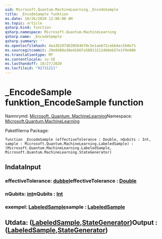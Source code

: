 ```yaml
---
uid: Microsoft.Quantum.MachineLearning._EncodeSample
title: _EncodeSample funktion
ms.date: 10/26/2020 12:00:00 AM
ms.topic: article
qsharp.kind: function
qsharp.namespace: Microsoft.Quantum.MachineLearning
qsharp.name: _EncodeSample
qsharp.summary: ''
ms.openlocfilehash: 4aa3b297d630564bf0c5e1ae672cebb4ec5b0e71
ms.sourcegitcommit: 29e0d88a30e4166fa580132124b0eb57e1f0e986
ms.translationtype: MT
ms.contentlocale: sv-SE
ms.lasthandoff: 10/27/2020
ms.locfileid: "92731211"
---
```

# <a name="_encodesample-function"></a><span data-ttu-id="f6107-102">_EncodeSample funktion</span><span class="sxs-lookup"><span data-stu-id="f6107-102">_EncodeSample function</span></span>

<span data-ttu-id="f6107-103">Namnrymd: [Microsoft. Quantum. MachineLearning](xref:Microsoft.Quantum.MachineLearning)</span><span class="sxs-lookup"><span data-stu-id="f6107-103">Namespace: [Microsoft.Quantum.MachineLearning](xref:Microsoft.Quantum.MachineLearning)</span></span>

<span data-ttu-id="f6107-104">Paketfilerna [](https://nuget.org/packages/)</span><span class="sxs-lookup"><span data-stu-id="f6107-104">Package: [](https://nuget.org/packages/)</span></span>




```qsharp
function _EncodeSample (effectiveTolerance : Double, nQubits : Int, sample : Microsoft.Quantum.MachineLearning.LabeledSample) : (Microsoft.Quantum.MachineLearning.LabeledSample, Microsoft.Quantum.MachineLearning.StateGenerator)
```


## <a name="input"></a><span data-ttu-id="f6107-105">Indata</span><span class="sxs-lookup"><span data-stu-id="f6107-105">Input</span></span>

### <a name="effectivetolerance--double"></a><span data-ttu-id="f6107-106">effectiveTolerance: [dubbel](xref:microsoft.quantum.lang-ref.double)</span><span class="sxs-lookup"><span data-stu-id="f6107-106">effectiveTolerance : [Double](xref:microsoft.quantum.lang-ref.double)</span></span>




### <a name="nqubits--int"></a><span data-ttu-id="f6107-107">nQubits: [int](xref:microsoft.quantum.lang-ref.int)</span><span class="sxs-lookup"><span data-stu-id="f6107-107">nQubits : [Int](xref:microsoft.quantum.lang-ref.int)</span></span>




### <a name="sample--labeledsample"></a><span data-ttu-id="f6107-108">exempel: [LabeledSample](xref:Microsoft.Quantum.MachineLearning.LabeledSample)</span><span class="sxs-lookup"><span data-stu-id="f6107-108">sample : [LabeledSample](xref:Microsoft.Quantum.MachineLearning.LabeledSample)</span></span>





## <a name="output--labeledsamplestategenerator"></a><span data-ttu-id="f6107-109">Utdata: ([LabeledSample](xref:Microsoft.Quantum.MachineLearning.LabeledSample),[StateGenerator](xref:Microsoft.Quantum.MachineLearning.StateGenerator))</span><span class="sxs-lookup"><span data-stu-id="f6107-109">Output : ([LabeledSample](xref:Microsoft.Quantum.MachineLearning.LabeledSample),[StateGenerator](xref:Microsoft.Quantum.MachineLearning.StateGenerator))</span></span>

